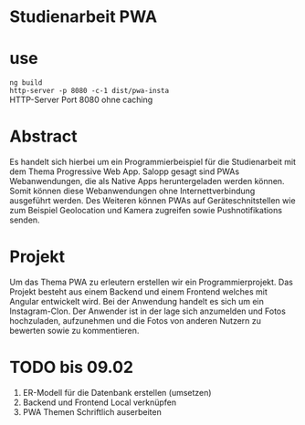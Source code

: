 # Studienarbeit PWA 

# use

   `ng build`  
   `http-server -p 8080 -c-1 dist/pwa-insta`  
    HTTP-Server Port 8080 ohne caching 
   
# Abstract 

Es handelt sich hierbei um ein Programmierbeispiel für die Studienarbeit mit 
dem Thema Progressive Web App. 
Salopp gesagt sind PWAs Webanwendungen, die als Native Apps 
heruntergeladen werden können. Somit können diese Webanwendungen ohne
Internettverbindung ausgeführt werden. Des Weiteren können PWAs auf Geräteschnitstellen 
wie zum Beispiel Geolocation und Kamera zugreifen sowie Pushnotifikations senden. 

# Projekt

Um das Thema PWA zu erleutern erstellen wir ein Programmierprojekt. Das Projekt besteht aus 
einem Backend und einem Frontend welches mit Angular entwickelt wird. 
Bei der Anwendung handelt es sich um ein Instagram-Clon. 
Der Anwender ist in der lage sich anzumelden und Fotos hochzuladen, aufzunehmen und 
die Fotos von anderen Nutzern zu bewerten sowie zu kommentieren. 


# TODO bis 09.02

1. ER-Modell für die Datenbank erstellen (umsetzen)
2. Backend und Frontend Local verknüpfen
3. PWA Themen Schriftlich auserbeiten 

